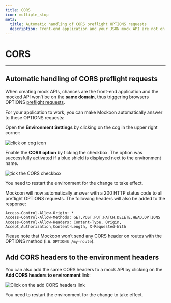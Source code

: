 ```yaml
---
title: CORS
icon: multiple_stop
meta:
  title: Automatic handling of CORS preflight OPTIONS requests
  description: Front-end application and your JSON mock API are not on the same domain? Handle preflight OPTIONS requests automatically with Mockoon
---
```


# CORS

---

## Automatic handling of CORS preflight requests

When creating mock APIs, chances are the front-end application and the mocked API won’t be on the **same domain**, thus triggering browsers OPTIONS [preflight requests](https://developer.mozilla.org/en-US/docs/Web/HTTP/CORS).

For your application to work, you can make Mockoon automatically answer to these OPTIONS requests:

Open the **Environment Settings** by clicking on the cog in the upper right corner:

![click on cog icon](/images/docs/open-settings.png)

Enable the **CORS option** by ticking the checkbox. The option was successfully activated if a blue shield is displayed next to the environment name.

![tick the CORS checkbox](/images/docs/v1.11.0-enable-cors.png)

You need to restart the environment for the change to take effect.

Mockoon will now automatically answer with a 200 HTTP status code to all preflight OPTIONS requests. The following headers will also be added to the response:

```http
Access-Control-Allow-Origin: *
Access-Control-Allow-Methods: GET,POST,PUT,PATCH,DELETE,HEAD,OPTIONS
Access-Control-Allow-Headers: Content-Type, Origin, Accept,Authorization,Content-Length, X-Requested-With
```

Please note that Mockoon won’t send any CORS header on routes with the OPTIONS method (i.e. `OPTIONS /my-route`).

## Add CORS headers to the environment headers

You can also add the same CORS headers to a mock API by clicking on the **Add CORS headers to environment** link:

![Click on the add CORS headers link](/images/docs/v1.11.0-add-cors-headers.png)

You need to restart the environment for the change to take effect.
